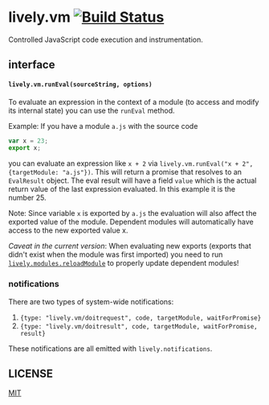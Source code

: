 # lively.vm [![Build Status](https://travis-ci.org/LivelyKernel/lively.vm.svg)](https://travis-ci.org/LivelyKernel/lively.vm)

Controlled JavaScript code execution and instrumentation.

## interface

#### `lively.vm.runEval(sourceString, options)`

To evaluate an expression in the context of a module (to access and modify
its internal state) you can use the `runEval` method.

Example: If you have a module `a.js` with the source code

```js
var x = 23;
export x;
```

you can evaluate an expression like `x + 2` via
`lively.vm.runEval("x + 2", {targetModule: "a.js"})`.
This will return a promise that resolves to an `EvalResult` object. The eval
result will have a field `value` which is the actual return value of the last
expression evaluated. In this example it is the number 25.

Note: Since variable `x` is exported by `a.js` the evaluation will also
affect the exported value of the module. Dependent modules will automatically
have access to the new exported value x.

*Caveat in the current version*: When evaluating new exports (exports that
didn't exist when the module was first imported) you need to run
[`lively.modules.reloadModule`](https://github.com/LivelyKernel/lively.modules#reloadmodulemodulename-options)
to properly update dependent modules!

<!--
## Examples

```js
var state = {y: 2};
lively.vm.syncEval(
  "var x, y; (function() { x = y * 3; })();",
  {topLevelVarRecorder: state});
state.x // => 6
window.x // -> undefined, evalSync did not touch globals
```
-->

### notifications

There are two types of system-wide notifications:

1. `{type: "lively.vm/doitrequest", code, targetModule, waitForPromise}`
2. `{type: "lively.vm/doitresult", code, targetModule, waitForPromise, result}`

These notifications are all emitted with `lively.notifications`.

## LICENSE

[MIT](LICENSE)
